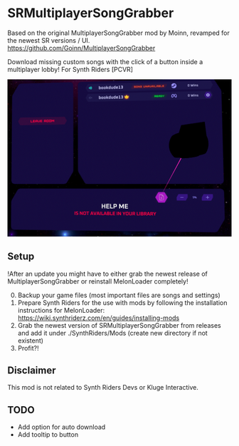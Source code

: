 # SRMultiplayerSongGrabber

Based on the original MultiplayerSongGrabber mod by Moinn, revamped for the newest SR versions / UI. https://github.com/Goinn/MultiplayerSongGrabber

Download missing custom songs with the click of a button inside a multiplayer lobby!
For Synth Riders [PCVR]

![preview](preview.png)

## Setup
!After an update you might have to either grab the newest release of MultiplayerSongGrabber or reinstall MelonLoader completely!

0. Backup your game files (most important files are songs and settings)
1. Prepare Synth Riders for the use with mods by following the installation instructions for MelonLoader:  https://wiki.synthriderz.com/en/guides/installing-mods
2. Grab the newest version of SRMultiplayerSongGrabber from releases and add it under ./SynthRiders/Mods (create new directory if not existent)
5. Profit?!

## Disclaimer
This mod is not related to Synth Riders Devs or Kluge Interactive.

## TODO
* Add option for auto download
* Add tooltip to button

